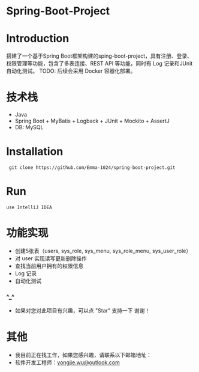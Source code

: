 # Spring-Boot-Project

# Introduction
搭建了一个基于Spring Boot框架构建的sping-boot-project，具有注册、登录、权限管理等功能，包含了多表连接、REST API 等功能，同时有 Log 记录和JUnit自动化测试。
TODO: 后续会采用 Docker 容器化部署。

# 技术栈
+ Java
+ Spring Boot + MyBatis + Logback + JUnit + Mockito + AssertJ
+ DB: MySQL

# Installation
```
 git clone https://github.com/Emma-1024/spring-boot-project.git
```

# Run
```
use IntelliJ IDEA
```

# 功能实现
- 创建5张表（users, sys_role, sys_menu, sys_role_menu, sys_user_role）
- 对 user 实现读写更新删除操作
- 查找当前用户拥有的权限信息
- Log 记录
- 自动化测试

### ^_^
- 如果对您对此项目有兴趣，可以点 "Star" 支持一下 谢谢！

# 其他
- 我目前正在找工作，如果您感兴趣，请联系以下邮箱地址：
- 软件开发工程师：yongjie.wu@outlook.com
